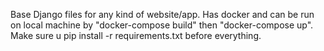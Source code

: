 Base Django files for any kind of website/app. Has docker and can be run on local machine by "docker-compose build" then "docker-compose up".
Make sure u pip install -r requirements.txt before everything.

